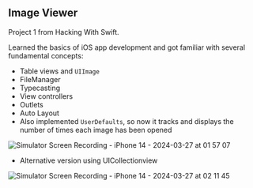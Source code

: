 
## Image Viewer

Project 1 from Hacking With Swift.  

Learned the basics of iOS app development and got familiar with several fundamental concepts:

- Table views and `UIImage`
- FileManager
- Typecasting
- View controllers
- Outlets
- Auto Layout
- Also implemented `UserDefaults`, so now it tracks and displays the number of times each image has been opened


![Simulator Screen Recording - iPhone 14 - 2024-03-27 at 01 57 07](https://github.com/isTheo/ImageViewer/assets/149708189/a18cfb05-6a78-4e80-ac53-47f7e66cd2cd)


- Alternative version using UICollectionview

![Simulator Screen Recording - iPhone 14 - 2024-03-27 at 02 11 45](https://github.com/isTheo/ImageViewer/assets/149708189/757bead3-b2e0-4d30-bbe9-98d91cfe742b)
